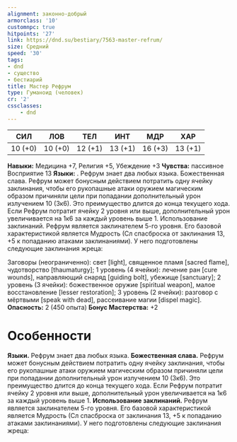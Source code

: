 ```yaml
---
alignment: законно-добрый
armorclass: '10'
customnpc: true
hitpoints: '27'
link: https://dnd.su/bestiary/7563-master-refrum/
size: Средний
speed: '30'
tags:
- dnd
- существо
- бестиарий
title: Мастер Рефрум
type: Гуманоид (человек)
cr: '2'
cssclasses:
    - dnd
---
```



| СИЛ | ЛОВ | ТЕЛ | ИНТ | МДР | ХАР |
|---|---|---|---|---|---|
| 10 (+0) | 10 (+0) | 12 (+1) | 13 (+1) | 16 (+3) | 13 (+1) |
**Навыки:** Медицина +7, Религия +5, Убеждение +3
**Чувства:** пассивное Восприятие 13
**Языки:** . Рефрум знает два любых языка.
Божественная слава. Рефрум может бонусным действием потратить одну ячейку заклинания, чтобы его рукопашные атаки оружием магическим образом причиняли цели при попадании дополнительный урон излучением 10 (3к6). Это преимущество длится до конца текущего хода. Если Рефрум потратит ячейку 2 уровня или выше, дополнительный урон увеличивается на 1к6 за каждый уровень выше 1.
Использование заклинаний. Рефрум является заклинателем 5-го уровня. Его базовой характеристикой является Мудрость (Сл спасброска от заклинания 13, +5 к попаданию атаками заклинаниями). У него подготовлены следующие заклинания жреца:

Заговоры (неограниченно): свет [light], священное пламя [sacred flame], чудотворство [thaumaturgy];
1 уровень (4 ячейки): лечение ран [cure wounds], направляющий снаряд [guiding bolt], убежище [sanctuary];
2 уровень (3 ячейки): божественное оружие [spiritual weapon], малое восстановление [lesser restoration];
3 уровень (2 ячейки): разговор с мёртвыми [speak with dead], рассеивание магии [dispel magic].
**Опасность:** 2 (450 опыта)
**Бонус Мастерства:** +2


# Особенности
**Языки.** Рефрум знает два любых языка.
**Божественная слава.** Рефрум может бонусным действием потратить одну ячейку заклинания, чтобы его рукопашные атаки оружием магическим образом причиняли цели при попадании дополнительный урон излучением 10 (3к6). Это преимущество длится до конца текущего хода. Если Рефрум потратит ячейку 2 уровня или выше, дополнительный урон увеличивается на 1к6 за каждый уровень выше 1.
**Использование заклинаний.** Рефрум является заклинателем 5-го уровня. Его базовой характеристикой является Мудрость (Сл спасброска от заклинания 13, +5 к попаданию атаками заклинаниями). У него подготовлены следующие заклинания жреца:
